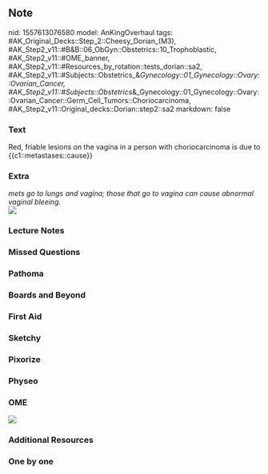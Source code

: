 ## Note
nid: 1557613076580
model: AnKingOverhaul
tags: #AK_Original_Decks::Step_2::Cheesy_Dorian_(M3), #AK_Step2_v11::#B&B::06_ObGyn::Obstetrics::10_Trophoblastic, #AK_Step2_v11::#OME_banner, #AK_Step2_v11::#Resources_by_rotation::tests_dorian::sa2, #AK_Step2_v11::#Subjects::Obstetrics_&_Gynecology::01_Gynecology::Ovary::Ovarian_Cancer, #AK_Step2_v11::#Subjects::Obstetrics_&_Gynecology::01_Gynecology::Ovary::Ovarian_Cancer::Germ_Cell_Tumors::Choriocarcinoma, #AK_Step2_v11::Original_decks::Dorian::step2::sa2
markdown: false

### Text
Red, friable lesions on the vagina in a person with choriocarcinoma is due to {{c1::metastases::cause}}

### Extra
<div>
  <div>
    <div>
      <i>mets go to lungs and vagina; those that go to vagina can
      cause abnormal vaginal bleeing.</i>
    </div>
  </div>
</div>
<div>
  <i><img src="chorio.png"></i>
</div>

### Lecture Notes


### Missed Questions


### Pathoma


### Boards and Beyond


### First Aid


### Sketchy


### Pixorize


### Physeo


### OME
<div class="ome-widget">
  <a href="https://onlinemeded.org?ref=anki"><img src=
  "_OME_AnkiFlashcards_General_3.png"></a>
</div>

### Additional Resources


### One by one

